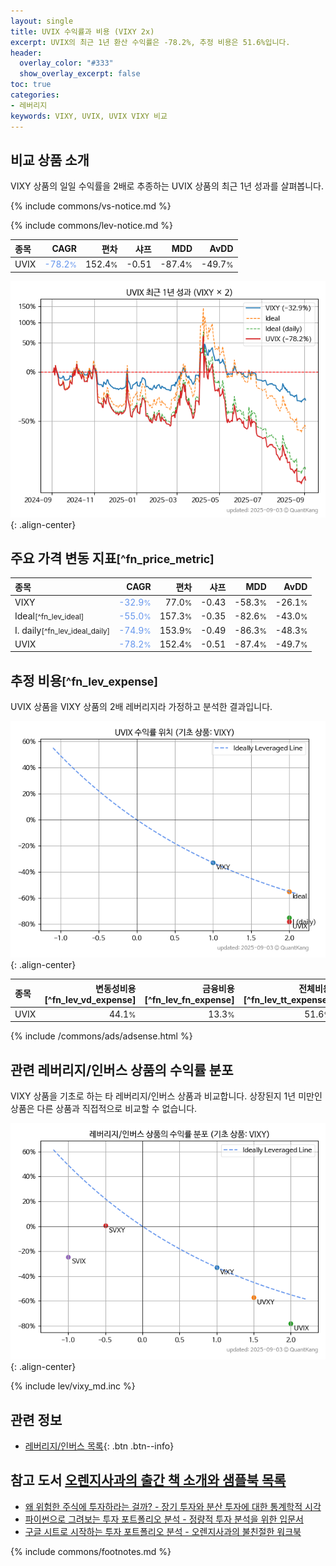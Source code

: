 ```yaml
---
layout: single
title: UVIX 수익률과 비용 (VIXY 2x)
excerpt: UVIX의 최근 1년 환산 수익률은 -78.2%, 추정 비용은 51.6%입니다.
header:
  overlay_color: "#333"
  show_overlay_excerpt: false
toc: true
categories:
- 레버리지
keywords: VIXY, UVIX, UVIX VIXY 비교
---
```


## 비교 상품 소개


VIXY 상품의 일일 수익률을 2배로 추종하는 UVIX 상품의 최근 1년 성과를 살펴봅니다.





{% include commons/vs-notice.md %}

{% include commons/lev-notice.md %}

| **종목** | **CAGR** | **편차** | **샤프** | **MDD** | **AvDD** |
| :------------ | ------: | -----------: | -------: | ------: | -------: |
| UVIX | <span style="color: cornflowerblue">-78.2<small>%</small></span> | 152.4<small>%</small> | -0.51 | -87.4<small>%</small> | -49.7<small>%</small> |

<!-- more -->


![UVIX](/lev/images/uvix.png){: .align-center}


## 주요 가격 변동 지표<small>[^fn_price_metric]</small>


| **종목** | **CAGR** | **편차** | **샤프** | **MDD** | **AvDD** |
| :------------ | ------: | -----------: | -------: | ------: | -------: |
| VIXY | <span style="color: cornflowerblue">-32.9<small>%</small></span> | 77.0<small>%</small> | -0.43 | -58.3<small>%</small> | -26.1<small>%</small> |
| Ideal<small>[^fn_lev_ideal]</small> | <span style="color: cornflowerblue">-55.0<small>%</small></span> | 157.3<small>%</small> | -0.35 | -82.6<small>%</small> | -43.0<small>%</small> |
| I. daily<small>[^fn_lev_ideal_daily]</small> | <span style="color: cornflowerblue">-74.9<small>%</small></span> | 153.9<small>%</small> | -0.49 | -86.3<small>%</small> | -48.3<small>%</small> |
| UVIX | <span style="color: cornflowerblue">-78.2<small>%</small></span> | 152.4<small>%</small> | -0.51 | -87.4<small>%</small> | -49.7<small>%</small> |


## 추정 비용<small>[^fn_lev_expense]</small><a id="expense"></a>

UVIX 상품을 VIXY 상품의 2배 레버리지라 가정하고 분석한 결과입니다.

![UVIX](/lev/images/uvix_ideal.png){: .align-center}

| **종목** | **변동성비용**[^fn_lev_vd_expense] | **금융비용**[^fn_lev_fn_expense] | **전체비용**[^fn_lev_tt_expense] |
| :------------ | ------: | -----------: | -------: |
| UVIX | 44.1<small>%</small> | 13.3<small>%</small> | 51.6<small>%</small> |

{% include /commons/ads/adsense.html %}



## 관련 레버리지/인버스 상품의 수익률 분포

VIXY 상품을 기초로 하는 타 레버리지/인버스 상품과 비교합니다. 상장된지 1년 미만인 상품은 다른 상품과 직접적으로 비교할 수 없습니다.

![VIXY](/lev/images/vixy_ideal.png){: .align-center}

{% include lev/vixy_md.inc %}


## 관련 정보

- [레버리지/인버스 목록](/lev/){: .btn .btn--info}


## 참고 도서 [오렌지사과의 출간 책 소개와 샘플북 목록](https://kongdori.tistory.com/691)

- [왜 위험한 주식에 투자하라는 걸까? - 장기 투자와 분산 투자에 대한 통계학적 시각](https://kongdori.tistory.com/421)
- [파이썬으로 그려보는 투자 포트폴리오 분석  - 정량적 투자 분석을 위한 입문서](https://kongdori.tistory.com/643)
- [구글 시트로 시작하는 투자 포트폴리오 분석 - 오렌지사과의 불친절한 워크북](https://kongdori.tistory.com/449)

{% include commons/footnotes.md %}